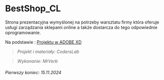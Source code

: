 # BestShop_CL

Strona prezentacyjna wymyślonej na potrzeby warsztatu firmy która oferuje usługi zarządzania sklepami online a także dostarcza do tego odpowiednie oprogramowanie.

Na podstawie : [Projektu w ADOBE XD](https://xd.adobe.com/view/31804ad0-5f57-46e0-6edf-a5f54c37078a-47b1/grid.)

>*Projekt i materiały: CodersLab*
 
>*Wykonanie: MrVerb*

###### *Pierwszy koniec: 15.11.2024*
